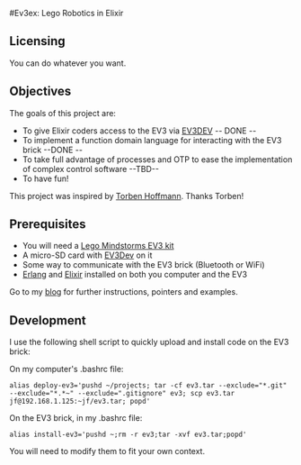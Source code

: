 #Ev3ex: Lego Robotics in Elixir

## Licensing

You can do whatever you want.

## Objectives

The goals of this project are:

+ To give Elixir coders access to the EV3 via [EV3DEV](http://ev3dev.org) -- DONE --
+ To implement a function domain language for interacting with the EV3 brick --DONE --
+ To take full advantage of processes and OTP to ease the implementation of complex control software --TBD--
+ To have fun!

This project was inspired by [Torben Hoffmann](http://www.elixirconf.eu/elixirconf2015/torben-hoffmann). Thanks Torben!

## Prerequisites

* You will need a [Lego Mindstorms EV3 kit](http://www.lego.com/en-us/mindstorms/)
* A micro-SD card with [EV3Dev](http://www.ev3dev.org) on it
* Some way to communicate with the EV3 brick (Bluetooth or WiFi)
* [Erlang](http://www.erlang.org) and [Elixir](http://http://elixir-lang.org/) installed on both you computer and the EV3

Go to my [blog](http://jfcloutier.github.io/robotex/) for further instructions, pointers and examples.

## Development

I use the following shell script to quickly upload and install code on the EV3 brick:

On my computer's .bashrc file:

`alias deploy-ev3='pushd ~/projects; tar -cf ev3.tar --exclude="*.git" --exclude="*.*~" --exclude=".gitignore" ev3; scp ev3.tar jf@192.168.1.125:~jf/ev3.tar; popd'`

On the EV3 brick, in my .bashrc file:

`alias install-ev3='pushd ~;rm -r ev3;tar -xvf ev3.tar;popd'`

You will need to modify them to fit your own context.



